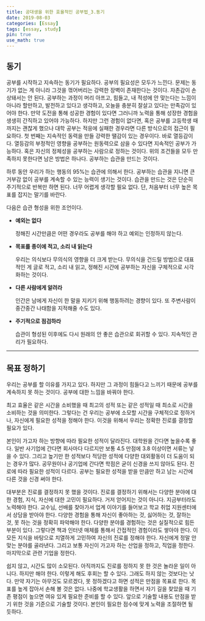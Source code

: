 ```yaml
---
title: 공대생을 위한 효율적인 공부법_3.동기
date: 2019-08-03
categories: [Essay]
tags: [essay, study]
pin: true
use_math: true
---
```


## __동기__

 공부를 시작하고 지속하는 동기가 필요하다. 공부의 필요성은 모두가 느낀다. 문제는 동기가 없는 게 아니라 그것을 꺾어버리는 강력한 장벽이 존재한다는 것이다. 자존감이 손상돼서는 안 된다. 공부하는 과정이 머리 아프고, 힘들고, 내 적성에 안 맞는다는 느낌이 아니라 할만하고, 발전하고 있다고 생각하고, 오늘을 충분히 잘살고 있다는 만족감이 있어야 한다. 만약 도전을 통해 성공한 경험이 있다면 그러니까 노력을 통해 성장한 경험을 생생히 간직하고 있어야 가능하다. 하지만 그런 경험이 없다면, 혹은 공부를 고등학생 때까지는 괜찮게 했으나 대학 공부는 적응에 실패한 경우라면 다른 방식으로의 접근이 필요하다. 첫 번째는 지속적인 동력을 만들 강력한 땔감이 있는 경우이다. 바로 열등감이다. 열등감의 부정적인 영향을 공부하는 원동력으로 삼을 수 있다면 지속적인 공부가 가능하다. 혹은 자신의 정체성을 공부하는 사람으로 정하는 것이다. 위의 조건들을 모두 만족하지 못한다면 남은 방법은 하나다. 공부하는 습관을 만드는 것이다.

 하루 동안 우리가 하는 행동의 95%는 습관에 의해서 한다. 공부하는 습관을 지니면 큰 거부감 없이 공부를 계속할 수 있는 능력이 생기는 것이다. 습관을 만드는 것은 단순히 주기적으로 반복만 하면 된다. 너무 어렵게 생각할 필요 없다. 단, 처음부터 너무 높은 목표를 잡지는 말기를 바란다.

 다음은 습관 형성을 위한 조언이다.

* __예외는 없다__
  
   정해진 시간만큼은 어떤 경우라도 공부를 해야 하고 예외는 인정하지 않는다.

* __목표를 종이에 적고, 소리 내 읽는다__
  
   우리는 의식보다 무의식의 영향을 더 크게 받는다. 무의식을 건드릴 방법으로 대표적인 게 글로 적고, 소리 내 읽고, 정해진 시간에 공부하는 자신을 구체적으로 시각화하는 것이다.

* __다른 사람에게 알려라__

   인간은 남에게 자신이 한 말을 지키기 위해 행동하려는 경향이 있다. 또 주변사람이 중간중간 나태함을 지적해줄 수도 있다.

* __주기적으로 점검하라__

   습관이 형성된 이후에도 다시 원래의 안 좋은 습관으로 회귀할 수 있다. 지속적인 관리가 필요하다.

*****

## __목표 정하기__

우리는 공부를 할 이유를 가지고 있다. 하지만 그 과정이 힘들다고 느끼기 때문에 공부를 계속하지 못 하는 것이다. 공부에 대한 느낌을 바꿔야 한다.

최고 효율은 같은 시간을 소비했을 때 최고의 성적 또는 같은 성적일 때 최소로 시간을 소비하는 것을 의미한다. 그렇다는 건 우리는 공부에 소모할 시간을 구체적으로 정하거나, 자신에게 필요한 성적을 정해야 한다. 이것을 위해서 우리는 정확한 진로를 결정할 필요가 있다.

본인이 가고자 하는 방향에 따라 필요한 성적이 달라진다. 대학원을 간다면 높을수록 좋다. 일반 사기업에 간다면 회사마다 다르지만 보통 4.5 만점에 3.8 이상이면 서류는 넣을 수 있다. 그리고 높기만 한 성적보다 적당한 성적에 다양한 대외활동이 더 도움이 되는 경우가 많다. 공무원이나 공기업에 간다면 학점은 굳이 신경을 쓰지 않아도 된다. 진로에 따라 필요한 성적이 다르다. 공부는 필요한 성적을 받을 만큼만 하고 남는 시간에 다른 것을 신경 써야 한다.

대부분은 진로를 결정하지 못 했을 것이다. 진로를 결정하기 위해서는 다양한 분야에 대한 경험, 지식, 자신에 대한 고민이 필요하다. 거저 얻어지는 것이 아니다. 지금부터라도 노력해야 한다. 교수님, 선배를 찾아가서 업계 이야기를 들어보고 학교 취업 지원센터에서 상담을 받아야 한다. 다양한 경험을 통해 자신이 좋아하는 것, 싫어하는 것, 잘하는 것, 못 하는 것을 정확히 파악해야 한다. 다양한 분야를 경험하는 것은 실질적으로 힘든 부분이 있다. 그렇다면 책과 인터넷 매체를 통해서 간접적인 경험이라도 쌓아야 한다. 이 모든 지식을 바탕으로 치열하게 고민하여 자신의 진로를 정해야 한다. 자신에게 정말 안 맞는 분야를 골라낸다. 그리고 보통 자신이 가고자 하는 산업을 정하고, 직업을 정한다. 마지막으로 관련 기업을 정한다.

쉽지 않고, 시간도 많이 소모된다. 아직까지도 진로를 정하지 못 한 것은 놀라운 일이 아니다. 하지만 해야 한다. 이렇게 해도 후회는 할 수 있다. 그래도 하지 않는 것보다는 낫다. 만약 자기는 아무것도 모르겠다, 못 정하겠다고 하면 성적은 만점을 목표로 한다. 목표를 높게 잡아서 손해 볼 것은 없다. 나중에 학교생활을 하면서 자기 길을 찾았을 때 기존 평점이 높으면 여유 있게 필요한 준비를 할 수 있다. 앞으로 기술할 내용도 만점을 받기 위한 것을 기준으로 기술할 것이다. 본인이 필요한 점수에 맞게 노력을 조절하면 될 듯하다.
